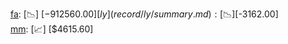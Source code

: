 [fa](record/fa/summary.md): [📉] [$-912560.00]  
[ly](record/ly/summary.md): [📉] [$-3162.00]  
[mm](record/mm/summary.md): [📈] [$4615.60]  
